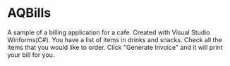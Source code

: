 # AQBills
A sample of a billing application for a cafe.
Created with Visual Studio Winforms(C#).
You have a list of items in drinks and snacks.
Check all the items that you would like to order.
Click "Generate Invoice" and it will print your bill for you.
